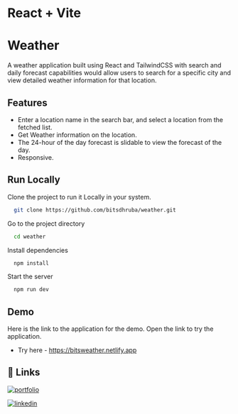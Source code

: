 # React + Vite

# Weather

A weather application built using React and TailwindCSS with search and daily forecast capabilities would allow users to search for a specific city and view detailed weather information for that location.


## Features

- Enter a location name in the search bar, and select a location from the fetched list.
- Get Weather information on the location.
- The 24-hour of the day forecast is slidable to view the forecast of the day.
- Responsive.


## Run Locally

Clone the project to run it Locally in your system.

```bash
  git clone https://github.com/bitsdhruba/weather.git
```

Go to the project directory

```bash
  cd weather
```

Install dependencies

```bash
  npm install
```

Start the server

```bash
  npm run dev
```


## Demo

Here is the link to the application for the demo. Open the link to try the application.
 

- Try here - https://bitsweather.netlify.app
## 🔗 Links

[![portfolio](https://img.shields.io/badge/my_portfolio-000?style=for-the-badge&logo=ko-fi&logoColor=white)](https://bitsdhruba.github.io/)

[![linkedin](https://img.shields.io/badge/linkedin-0A66C2?style=for-the-badge&logo=linkedin&logoColor=white)](https://www.linkedin.com/in/dhrubajyoti-bora-155a491a5/)


